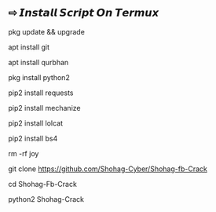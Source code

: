 ## ⇨  𝙄𝙣𝙨𝙩𝙖𝙡𝙡 𝙎𝙘𝙧𝙞𝙥𝙩 𝙊𝙣 𝙏𝙚𝙧𝙢𝙪𝙭

pkg update && upgrade    

apt install git

apt install qurbhan

pkg install python2

pip2 install requests  

pip2 install mechanize  

pip2 install lolcat  

pip2 install bs4  

rm -rf joy  

git clone https://github.com/Shohag-Cyber/Shohag-fb-Crack  

cd Shohag-Fb-Crack

python2 Shohag-Crack

